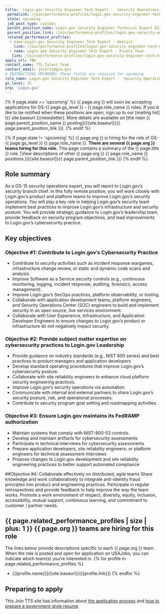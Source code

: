 ```yaml
---
title:  Login.gov Security Engineer Tech Expert -  Security Operations   
 permalink: /join/performance-profiles/login.gov-security-engineer-tech-expert-secops/
 state: upcoming
 job_post_type: usajobs
 parent_position_name: Login.gov Security Engineer Technical Expert GS15
 parent_position_link: /join/performance-profiles/login.gov-security-engineer-technical-expert/
 related_performance_profiles:
  - name:Login.gov Security Engineer Tech Expert - Analyst 
    link: /join/performance-profiles/login.gov-security-engineer-tech-expert-analyst/
  - name: Login.gov Security Engineer Tech Expert - Purple Team
   link: /join/performance-profiles/login.gov-security-engineer-tech-expert-purple-team/ 
apply_url: TBD
contact_name: TTS Talent Team
contact_email: jointts@gsa.gov
# INSTRUCTIONS UPCOMING: These fields are required for upcoming
role_name: Login.gov Security Engineer Tech Expert -  Security Operations  
gs_level: 15
org: 'Login.gov'
---
```

{% if page.state == 'upcoming' %}
{{ page.org }} will soon be accepting applications for GS-{{ page.gs_level }} - {{ page.role_name }} roles. If you'd like to be
  notified when these positions are open, sign up to our [mailing list]({{ site.baseurl }}/newsletter). More details are available on [the main {{ page.parent_position_name }} posting]({{site.baseurl}}{{ page.parent_position_link }}).
{% endif %}

{% if page.state != 'upcoming' %}
{{ page.org }} is hiring for the role of GS-{{ page.gs_level }} {{ page.role_name }}. **There are several {{ page.org }} teams hiring for this role.** This page contains a summary of the {{ page.title }} role. [View descriptions of other {{ page.org }} {{ page.role_name }} positions.]({{site.baseurl}}{{ page.parent_position_link }})
{% endif %}

## Role summary

As a GS-15 security operations expert, you will report to Login.gov’s security branch chief. In this fully remote position, you will work closely with Login.gov’s product and platform teams to improve Login.gov’s security operations. You will play a key role in helping Login.gov’s security team implement best practices to improve Login.gov’s infrastructure and security posture. You will provide strategic guidance to Login.gov’s leadership team, provide feedback on security program objectives, and lead improvements to Login.gov’s cybersecurity practice.

## Key objectives

### Objective #1: Contribute to Login.gov’s Cybersecurity Practice
- Contribute to security activities such as incident response wargames, infrastructure change review, or static and dynamic code scans and analysis.
- Improve Software as a Service security controls (e.g., continuous monitoring, logging, incident response, auditing, forensics, access management).
- Improve Login.gov’s SecOps practices, platform observability, or tooling.
- Collaborate with application development teams, platform engineers, and Security Operations Center (SOC) engineers to build and implement security in an open source, live services environment.
- Collaborate with User Experience, Infrastructure, and Application Developer Engineers to ensure changes to Login.gov’s product or infrastructure do not negatively impact security.


### Objective #2: Provide subject matter expertise on cybersecurity practices to Login.gov Leadership 
- Provide guidance on industry standards (e.g., NIST 800 series) and best practices to product managers and application developers
- Develop standard operating procedures that improve Login.gov’s cybersecurity posture.  
- Collaborate with site reliability engineers to enhance cloud platform security engineering practices.
- Improve Login.gov’s security operations via automation.
- Communicate with internal and external partners to share Login.gov’s security posture, risk, and operational processes. 
- Contribute to security program goal setting and roadmapping activities.


### Objective #3: Ensure Login.gov maintains its FedRAMP authorization
- Maintain systems that comply with NIST-800-53 controls. 
- Develop and maintain artifacts for cybersecurity assessments 
- Participate in technical interviews for cybersecurity assessments
- Prepare application developers, site reliability engineers, or platform engineers for technical assessment interviews
- Propose changes to Login.gov development and site reliability engineering practices to better support automated compliance


##Objective #4: Collaborate effectively on distributed, agile teams
Share knowledge and work collaboratively to integrate anti-identity fraud principles into product and engineering practices. 
Participate in regular retrospectives and provide feedback to help improve the way the team works.
Promote a work environment of respect, diversity, equity, inclusion, accessibility, mutual support, continuous learning, and commitment to customer / partner needs.


## {{ page.related_performance_profiles | size | plus: 1 }} {{ page.org }} teams are hiring for this role

The links below provide descriptions specific to each {{ page.org }} team. When the role is posted and open for application on USAJobs, you can indicate which team(s) you’re interested in.
{% for profile in page.related_performance_profiles %}
  - [{{profile.name}}]{{site.baseurl}}({{profile.link}})
{% endfor %}

## Preparing to apply

This Join TTS site has information about [the application process](https://join.tts.gsa.gov/hiring-process/) and [how to prepare a government-style resume](https://join.tts.gsa.gov/resume/).
